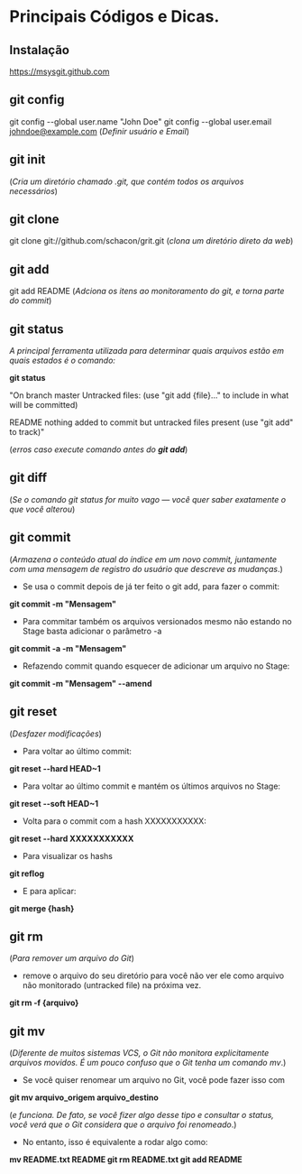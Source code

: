 # **Principais Códigos e Dicas**.

## **Instalação**

https://msysgit.github.com

## **git config**

git config --global user.name "John Doe"
git config --global user.email johndoe@example.com
(_Definir usuário e Email_)

## **git init**

(_Cria um diretório chamado .git, que contém todos os arquivos necessários_)

## **git clone**

git clone git://github.com/schacon/grit.git
(_clona um diretório direto da web_)

## **git add**

git add README
(_Adciona os itens ao monitoramento do git, e torna parte do commit_)

## **git status**

_A principal ferramenta utilizada para determinar quais arquivos estão em
quais estados é o comando:_

**git status**

 "On branch master
 Untracked files:
 (use "git add {file}..." to include in what will be committed)

 README
nothing added to commit but untracked files present (use "git add" to track)" 

(_erros caso execute comando antes do **git add**_)

## **git diff**

(_Se o comando git status for muito vago — você quer saber exatamente o que você alterou_)

## git commit

(_Armazena o conteúdo atual do índice em um novo commit, juntamente com uma mensagem 
de registro do usuário que descreve as mudanças_.)

 - Se usa o commit depois de já ter feito o git add, para fazer o commit:

**git commit -m "Mensagem"**

 - Para commitar também os arquivos versionados mesmo não estando no Stage basta adicionar o parâmetro -a

**git commit -a -m "Mensagem"**

 - Refazendo commit quando esquecer de adicionar um arquivo no Stage:

**git commit -m "Mensagem" --amend**

## **git reset**

(_Desfazer modificações_)

 - Para voltar ao último commit:

**git reset --hard HEAD~1**

 - Para voltar ao último commit e mantém os últimos arquivos no Stage:

**git reset --soft HEAD~1**

 - Volta para o commit com a hash XXXXXXXXXXX:

**git reset --hard XXXXXXXXXXX**

 - Para visualizar os hashs

**git reflog**

 - E para aplicar:

**git merge {hash}**

## **git rm**

(_Para remover um arquivo do Git_)

 - remove o arquivo do seu diretório para você não ver ele como arquivo não monitorado 
(untracked file) na próxima vez.

**git rm -f {arquivo}**

## **git mv**

(_Diferente de muitos sistemas VCS, o Git não monitora explicitamente arquivos movidos.
É um pouco confuso que o Git tenha um comando mv_.) 

 - Se você quiser renomear um arquivo no Git, você pode fazer isso com

**git mv arquivo_origem arquivo_destino**

(_e funciona. De fato, se você fizer algo desse tipo e consultar o status,
 você verá que o Git considera que o arquivo foi renomeado_.)

 - No entanto, isso é equivalente a rodar algo como:

**mv README.txt README
git rm README.txt
git add README**